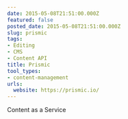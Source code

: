 ```yaml
---
date: 2015-05-08T21:51:00.000Z
featured: false
posted_date: 2015-05-08T21:51:00.000Z
slug: prismic
tags:
- Editing
- CMS
- Content API
title: Prismic
tool_types:
- content-management
urls:
  website: https://prismic.io/
---
```


Content as a Service